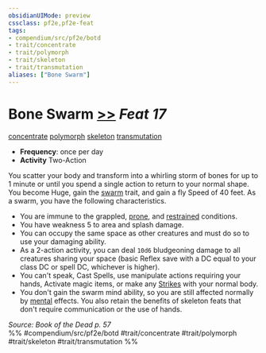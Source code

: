 ```yaml
---
obsidianUIMode: preview
cssclass: pf2e,pf2e-feat
tags:
- compendium/src/pf2e/botd
- trait/concentrate
- trait/polymorph
- trait/skeleton
- trait/transmutation
aliases: ["Bone Swarm"]
---
```

# Bone Swarm  [>>](/rules/core-rulebook/chapter-9-playing-the-game.md#Actions "Two-Action") *Feat 17*  
[concentrate](/rules/traits/concentrate.md)  [polymorph](/rules/traits/polymorph.md)  [skeleton](/rules/traits/skeleton-b1.md)  [transmutation](/rules/traits/transmutation.md)  

- **Frequency**: once per day
- **Activity** Two-Action

You scatter your body and transform into a whirling storm of bones for up to 1 minute or until you spend a single action to return to your normal shape. You become Huge, gain the [swarm](/rules/traits/swarm-b1.md) trait, and gain a fly Speed of 40 feet. As a swarm, you have the following characteristics.

- You are immune to the grappled, [prone](/rules/conditions.md#Prone), and [restrained](/rules/conditions.md#Restrained) conditions.
- You have weakness 5 to area and splash damage.
- You can occupy the same space as other creatures and must do so to use your damaging ability.
- As a 2-action activity, you can deal `10d6` bludgeoning damage to all creatures sharing your space (basic Reflex save with a DC equal to your class DC or spell DC, whichever is higher).
- You can't speak, Cast Spells, use manipulate actions requiring your hands, Activate magic items, or make any [Strikes](/rules/actions/strike.md) with your normal body.
- You don't gain the swarm mind ability, so you are still affected normally by [mental](/rules/traits/mental.md) effects. You also retain the benefits of skeleton feats that don't require communication or the use of hands.

*Source: Book of the Dead p. 57*  
%% #compendium/src/pf2e/botd #trait/concentrate #trait/polymorph #trait/skeleton #trait/transmutation %%